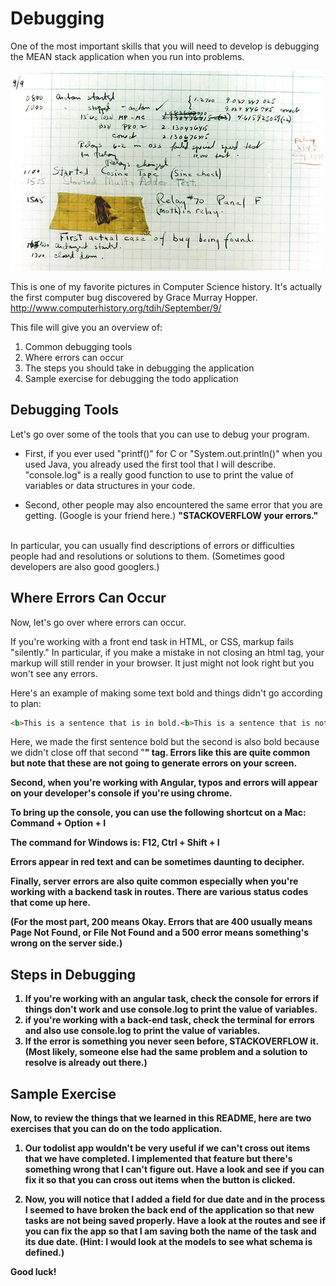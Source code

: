 # Debugging

One of the most important skills that you will need to develop is debugging the MEAN stack application when you run into problems.

![alt text](First_bug.jpg)

This is one of my favorite pictures in Computer Science history. It's actually the first computer bug discovered by Grace Murray Hopper. <http://www.computerhistory.org/tdih/September/9/>

This file will give you an overview of:

1. Common debugging tools
2. Where errors can occur
3. The steps you should take in debugging the application
4. Sample exercise for debugging the todo application

## Debugging Tools

Let's go over some of the tools that you can use to debug your program.

- First, if you ever used "printf()" for C or "System.out.println()" when you used Java, you already used the first tool that I will describe. "console.log" is a really good function to use to print the value of variables or data structures in your code.

- Second, other people may also encountered the same error that you are getting. (Google is your friend here.) **"STACKOVERFLOW your errors."**
<br>
In particular, you can usually find descriptions of errors or difficulties people had and resolutions or solutions to them. (Sometimes good developers are also good googlers.)

## Where Errors Can Occur

Now, let's go over where errors can occur.

If you're working with a front end task in HTML, or CSS, markup fails "silently." In particular, if you make a mistake in not closing an html tag, your markup will still render in your browser. It just might not look right but you won't see any errors.

Here's an example of making some text bold and things didn't go according to plan:

```html
<b>This is a sentence that is in bold.<b>This is a sentence that is not supposed to be bold.
```

Here, we made the first sentence bold but the second is also bold because we didn't close off that second "<b>" tag. Errors like this are quite common but note that these are not going to generate errors on your screen.

Second, when you're working with Angular, typos and errors will appear on your developer's console if you're using chrome.

To bring up the console, you can use the following shortcut on a Mac: Command + Option + I

The command for Windows is: F12, Ctrl + Shift + I

Errors appear in red text and can be sometimes daunting to decipher.

Finally, server errors are also quite common especially when you're working with a backend task in routes. There are various status codes that come up here.

(For the most part, 200 means Okay. Errors that are 400 usually means Page Not Found, or File Not Found and a 500 error means something's wrong on the server side.)

## Steps in Debugging

1. If you're working with an angular task, check the console for errors if things don't work and use console.log to print the value of variables.
2. if you're working with a back-end task, check the terminal for errors and also use console.log to print the value of variables.
3. If the error is something you never seen before, STACKOVERFLOW it. (Most likely, someone else had the same problem and a solution to resolve is already out there.)

## Sample Exercise

Now, to review the things that we learned in this README, here are two exercises that you can do on the todo application.

1. Our todolist app wouldn't be very useful if we can't cross out items that we have completed. I implemented that feature but there's something wrong that I can't figure out. Have a look and see if you can fix it so that you can cross out items when the button is clicked.

2. Now, you will notice that I added a field for due date and in the process I seemed to have broken the back end of the application so that new tasks are not being saved properly. Have a look at the routes and see if you can fix the app so that I am saving both the name of the task and its due date. (Hint: I would look at the models to see what schema is defined.)

Good luck!
